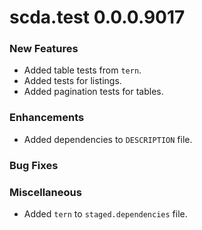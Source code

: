 # scda.test 0.0.0.9017

### New Features
* Added table tests from `tern`.
* Added tests for listings.
* Added pagination tests for tables.

### Enhancements
* Added dependencies to `DESCRIPTION` file.

### Bug Fixes

### Miscellaneous
* Added `tern` to `staged.dependencies` file.
